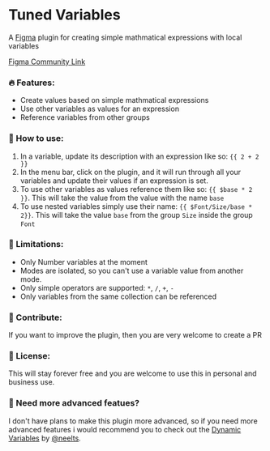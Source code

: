 # Tuned Variables

A <a href="https://www.figma.com">Figma</a> plugin for creating simple mathmatical expressions with local variables

<a href="https://www.figma.com/community/plugin/1382806347243306968/tuned-variables">Figma Community Link</a>

### 🔥 Features:

- Create values based on simple mathmatical expressions
- Use other variables as values for an expression
- Reference variables from other groups

### 🚀 How to use:

1. In a variable, update its description with an expression like so: `{{ 2 + 2 }}`
2. In the menu bar, click on the plugin, and it will run through all your variables and update their values if an expression is set.
3. To use other variables as values reference them like so: `{{ $base * 2 }}`. This will take the value from the value with the name `base`
4. To use nested variables simply use their name: `{{ $Font/Size/base * 2}}`. This will take the value `base` from the group `Size` inside the group `Font`

### 🚧 Limitations:

- Only Number variables at the moment
- Modes are isolated, so you can't use a variable value from another mode.
- Only simple operators are supported: `*`, `/`, `+`, `-`
- Only variables from the same collection can be referenced

### 🎁 Contribute:

If you want to improve the plugin, then you are very welcome to create a PR

### 🤝 License:

This will stay forever free and you are welcome to use this in personal and business use.

### 💎 Need more advanced featues?

I don't have plans to make this plugin more advanced, so if you need more advanced features i would recommend you to check out the <a href="https://www.figma.com/community/plugin/1365339609215368041/dynamic-variables">Dynamic Variables</a> by <a href="https://www.figma.com/@neelts">@neelts</a>.
